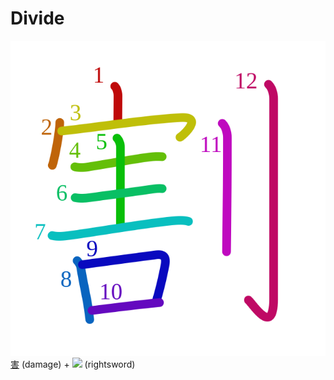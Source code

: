 # Divide
![5272](../kanji-colorize/5272.svg)
[害](害.md) (damage) + ![](http://www.kanjidamage.com/assets/radsmall/swordright-551f3a37f33610f458edb9494c647afe8490103239e76d8d62616010ab7a9759.jpg) (rightsword)